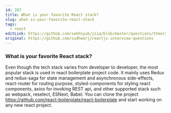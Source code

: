 ```yaml
---
id: 287
title: What is your favorite React stack?
slug: what-is-your-favorite-react-stack
tags:
  - react
editLink: https://github.com/sakhnyuk/jsiq/blob/master/questions/theory/react/287.md
original: https://github.com/sudheerj/reactjs-interview-questions
---
```


### What is your favorite React stack?

Even though the tech stack varies from developer to developer, the most popular stack is used in react boilerplate project code. It mainly uses Redux and redux-saga for state management and asynchronous side-effects, react-router for routing purpose, styled-components for styling react components, axios for invoking REST api, and other supported stack such as webpack, reselect, ESNext, Babel. You can clone the project https://github.com/react-boilerplate/react-boilerplate and start working on any new react project.